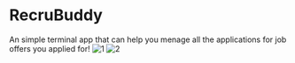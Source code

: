 # RecruBuddy
An simple terminal app that can help you menage all the applications for job offers you applied for!
![1](https://github.com/Saracier/RecruBuddy/assets/105667230/716aaa33-2fce-4ffd-9c55-1b75eb6762b8)
![2](https://github.com/Saracier/RecruBuddy/assets/105667230/c973cea2-98dd-4f19-9ed8-7c2f1619d2e3)
